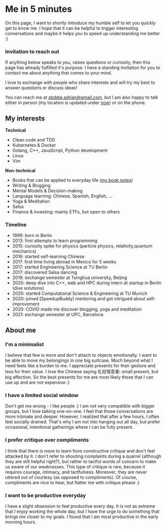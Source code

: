 # Me in 5 minutes

On this page, I want to shortly introduce my humble self to let you quickly get to know me. I hope that it can be helpful to trigger interesting conversations and maybe it helps you to speed up understanding me better :) 

### Invitation to reach out
If anything below speaks to you, raises questions or curiosity, then this page has already fulfilled it's purpose.
I have a standing invitation for you to contact me about anything that comes to your mind.

I love to exchange with people who share interests and will try my best to answer questions or discuss ideas!

You can reach me at stobbe.adrian@gmail.com, but I am also happy to talk either in person (my location is updated under [now](/now)) or on the phone.

## My interests

**Technical**
- Clean code and TDD
- Kubernetes & Docker
- Golang, C++, JavaScript, Python development
- Linux
- Vim

**Non-technical**
- Books that can be applied to everyday life ([my book notes](/books))
- Writing & Blogging
- Mental Models & Decision-making
- Language learning: Chinese, Spanish, English, ...
- Yoga & Meditation
- Salsa
- Finance & investing: mainly ETFs, but open to others

### Timeline
- 1999: born in Berlin
- 2013: first attempts to learn programming
- 2015: curiosity spike for physics (particle physics, relativity,quantum mechanics)
- 2016: started self-learning Chinese
- 2017: first time living abroad in Mexico for 5 weeks
- 2017: started Engineering Science at TU Berlin
- 2017: discovered Salsa dancing
- 2019: exchange semester at Tsinghua university, Beijing
- 2020: deep dive into C++, web and HPC during intern at startup in Berlin (dive solutions)
- 2020: started Computational Science & Engineering at TU Munich
- 2020: joined [SpeedupBuddy] mentoring and got intrigued about self-improvement
- 2020: COVID made me discover blogging, yoga and meditation
- 2021: exchange semester at UPC, Barcelona

## About me

### I'm a minimalist
I believe that few is more and don't attach to objects emotionally. I want to be able to move my belongings in one big suitcase. Much beyond what I need feels like a burden to me. 
I appreciate presents for their gesture and less for their value. I love the Chinese saying 礼轻情意重: small present, but big affection.  So the best presents for me are most likely those that I can use up and are not expensive :)

### I have a limited social window
Don't get me wrong - I like people :) I am not very compatible with bigger groups, but I love talking one-on-one. I feel that those conversations are more intimate and deeper. However, I realized that after a few hours, I often feel socially drained. That's why I am not into hanging out all day, but prefer occasional, intentional gatherings where I can be fully present.

### I prefer critique over compliments
I think that there is more to learn from constructive critique and don't feel attacked by it. I don't refer to shouting complaints during a quarrel (although they are still helpful right?), but rather to tactful words of concern to make us aware of our weaknesses. This type of critique is rare, because it requires courage, intimacy, and tactfulness. Moreover, they are never uttered out of courtesy (as opposed to compliments). Of course, compliments are nice to hear, but flatter me with critique please :)

### I want to be productive everyday
I have a slight obsession to feel productive every day. It is not as extreme that I enjoy working the whole day, but I have the urge to do something that brings me closer to my goals. I found that I am most productive in the early morning hours.



